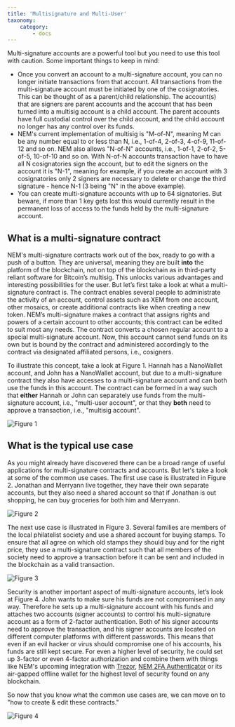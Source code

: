 ```yaml
---
title: 'Multisignature and Multi-User'
taxonomy:
    category:
        - docs
---
```


Multi-signature accounts are a powerful tool but you need to use this tool with caution. Some important things to keep in mind:
 
* Once you convert an account to a multi-signature account, you can no longer initiate transactions from that account. All transactions from the multi-signature account must be initiated by one of the cosignatories. This can be thought of as a parent/child relationship.  The account(s) that are signers are parent accounts and the account that has been turned into a multisig account is a child account.  The parent accounts have full custodial control over the child account, and the child account no longer has any control over its funds. 
* NEM's current implementation of multisig is "M-of-N", meaning M can be any number equal to or less than N, i.e., 1-of-4, 2-of-3, 4-of-9, 11-of-12 and so on. NEM also allows "N-of-N" accounts, i.e., 1-of-1, 2-of-2, 5-of-5, 10-of-10 and so on.  With N-of-N accounts transaction have to have all N cosignatories sign the account, but to edit the signers on the account it is "N-1", meaning for example, if you create an account with 3 cosignatories only 2 signers are necessary to delete or change the third signature - hence N-1 (3 being "N" in the above example).
* You can create multi-signature accounts with up to 64 signatories. But beware, if more than 1 key gets lost this would currently result in the permanent loss of access to the funds held by the multi-signature account.

## What is a multi-signature contract 
NEM's multi-signature contracts work out of the box, ready to go with a push of a button. They are universal, meaning they are built **into** the platform of the blockchain, not on top of the blockchain as in third-party reliant software for Bitcoin’s multisig. This unlocks various advantages and interesting possibilities for the user. But let’s first take a look at what a multi-signature contract is. The contract enables several people to administrate the activity of an account, control assets such as XEM from one account, other mosaics, or create additional contracts like when creating a new token. NEM’s multi-signature makes a contract that assigns rights and powers of a certain account to other accounts; this contract can be edited to suit most any needs. The contract converts a chosen regular account to a special multi-signature account. Now, this account cannot send funds on its own but is bound by the contract and administered accordingly to the contract via designated affiliated persons, i.e., cosigners. 
 
To illustrate this concept, take a look at Figure 1. Hannah has a NanoWallet account, and John has a NanoWallet account, but due to a multi-signature contract they also have accesses to a multi-signature account and can both use the funds in this account. The contract can be formed in a way such that **either** Hannah or John can separately use funds from the multi-signature account, i.e., "multi-user account", or that they **both** need to approve a transaction, i.e., "multisig account".
 
![Figure 1](http://i.imgur.com/UrE9Epm.png)
 
## What is the typical use case 
As you might already have discovered there can be a broad range of useful applications for multi-signature contracts and accounts. But let's take a look at some of the common use cases. The first use case is illustrated in Figure 2. Jonathan and Merryann live together, they have their own separate accounts, but they also need a shared account so that if Jonathan is out shopping, he can buy groceries for both him and Merryann. 
 
![Figure 2](http://i.imgur.com/yqr8xEv.png)
 
The next use case is illustrated in Figure 3. Several families are members of the local philatelist society and use a shared account for buying stamps. To ensure that all agree on which old stamps they should buy and for the right price, they use a multi-signature contract such that all members of the society need to approve a transaction before it can be sent and included in the blockchain as a valid transaction. 
 
![Figure 3](http://i.imgur.com/xEVuBxf.png)
 
Security is another important aspect of multi-signature accounts, let’s look at Figure 4. John wants to make sure his funds are not compromised in any way. Therefore he sets up a multi-signature account with his funds and attaches two accounts (signer accounts) to control his multi-signature account as a form of 2-factor authentication. Both of his signer accounts need to approve the transaction, and his signer accounts are located on different computer platforms with different passwords. This means that even if an evil hacker or virus should compromise one of his accounts, his funds are still kept secure. For even a higher level of security, he could set up 3-factor or even 4-factor authorization and combine them with things like NEM's upcoming integration with [Trezor](https://twitter.com/spudowiar/status/869597547224076289), [NEM 2FA Authenticator](https://medium.com/@aleixmorgadas/nember-experience-56cfa9507f0e) or its air-gapped offline wallet for the highest level of security found on any blockchain. 
 
So now that you know what the common use cases are, we can move on to "how to create & edit these contracts."
 
![Figure 4](http://i.imgur.com/KLUqEsh.png)
